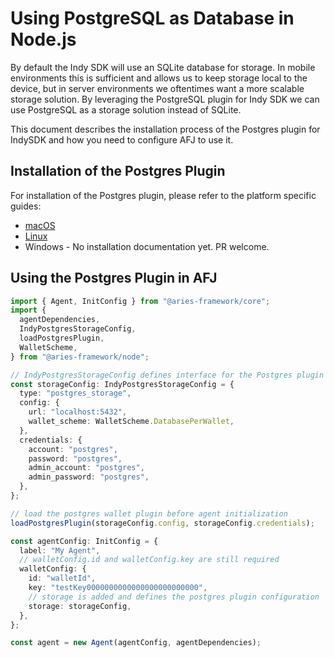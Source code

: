 # Using PostgreSQL as Database in Node.js

By default the Indy SDK will use an SQLite database for storage. In mobile environments this is sufficient and allows us to keep storage local to the device, but in server environments we oftentimes want a more scalable storage solution. By leveraging the PostgreSQL plugin for Indy SDK we can use PostgreSQL as a storage solution instead of SQLite.

This document describes the installation process of the Postgres plugin for IndySDK and how you need to configure AFJ to use it.

## Installation of the Postgres Plugin

For installation of the Postgres plugin, please refer to the platform specific guides:

- [macOS](./macos.md)
- [Linux](./linux.md)
- Windows - No installation documentation yet. PR welcome.

## Using the Postgres Plugin in AFJ

```ts
import { Agent, InitConfig } from "@aries-framework/core";
import {
  agentDependencies,
  IndyPostgresStorageConfig,
  loadPostgresPlugin,
  WalletScheme,
} from "@aries-framework/node";

// IndyPostgresStorageConfig defines interface for the Postgres plugin configuration.
const storageConfig: IndyPostgresStorageConfig = {
  type: "postgres_storage",
  config: {
    url: "localhost:5432",
    wallet_scheme: WalletScheme.DatabasePerWallet,
  },
  credentials: {
    account: "postgres",
    password: "postgres",
    admin_account: "postgres",
    admin_password: "postgres",
  },
};

// load the postgres wallet plugin before agent initialization
loadPostgresPlugin(storageConfig.config, storageConfig.credentials);

const agentConfig: InitConfig = {
  label: "My Agent",
  // walletConfig.id and walletConfig.key are still required
  walletConfig: {
    id: "walletId",
    key: "testKey0000000000000000000000000",
    // storage is added and defines the postgres plugin configuration
    storage: storageConfig,
  },
};

const agent = new Agent(agentConfig, agentDependencies);
```

